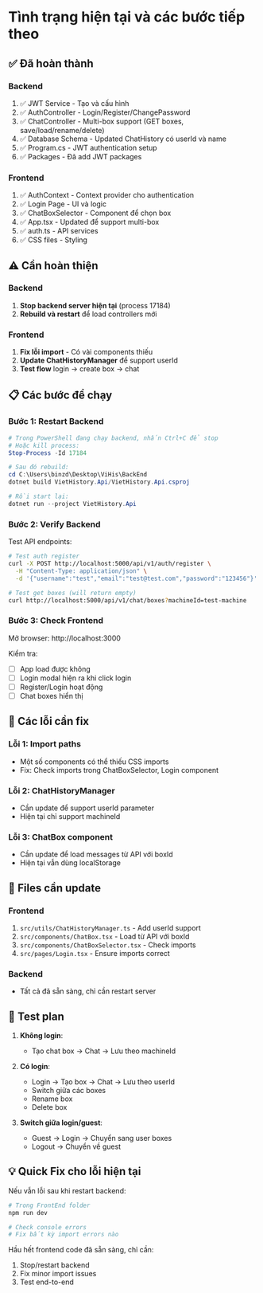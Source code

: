 # Tình trạng hiện tại và các bước tiếp theo

## ✅ Đã hoàn thành

### Backend
1. ✅ JWT Service - Tạo và cấu hình
2. ✅ AuthController - Login/Register/ChangePassword
3. ✅ ChatController - Multi-box support (GET boxes, save/load/rename/delete)
4. ✅ Database Schema - Updated ChatHistory có userId và name
5. ✅ Program.cs - JWT authentication setup
6. ✅ Packages - Đã add JWT packages

### Frontend  
1. ✅ AuthContext - Context provider cho authentication
2. ✅ Login Page - UI và logic
3. ✅ ChatBoxSelector - Component để chọn box
4. ✅ App.tsx - Updated để support multi-box
5. ✅ auth.ts - API services
6. ✅ CSS files - Styling

## ⚠️ Cần hoàn thiện

### Backend
1. **Stop backend server hiện tại** (process 17184)
2. **Rebuild và restart** để load controllers mới

### Frontend
1. **Fix lỗi import** - Có vài components thiếu
2. **Update ChatHistoryManager** để support userId
3. **Test flow** login → create box → chat

## 📋 Các bước để chạy

### Bước 1: Restart Backend

```powershell
# Trong PowerShell đang chạy backend, nhấn Ctrl+C để stop
# Hoặc kill process:
Stop-Process -Id 17184

# Sau đó rebuild:
cd C:\Users\binzd\Desktop\ViHis\BackEnd
dotnet build VietHistory.Api/VietHistory.Api.csproj

# Rồi start lại:
dotnet run --project VietHistory.Api
```

### Bước 2: Verify Backend

Test API endpoints:
```bash
# Test auth register
curl -X POST http://localhost:5000/api/v1/auth/register \
  -H "Content-Type: application/json" \
  -d '{"username":"test","email":"test@test.com","password":"123456"}'

# Test get boxes (will return empty)
curl http://localhost:5000/api/v1/chat/boxes?machineId=test-machine
```

### Bước 3: Check Frontend

Mở browser: http://localhost:3000

Kiểm tra:
- [ ] App load được không
- [ ] Login modal hiện ra khi click login
- [ ] Register/Login hoạt động
- [ ] Chat boxes hiển thị

## 🐛 Các lỗi cần fix

### Lỗi 1: Import paths
- Một số components có thể thiếu CSS imports
- Fix: Check imports trong ChatBoxSelector, Login component

### Lỗi 2: ChatHistoryManager
- Cần update để support userId parameter
- Hiện tại chỉ support machineId

### Lỗi 3: ChatBox component
- Cần update để load messages từ API với boxId
- Hiện tại vẫn dùng localStorage

## 📝 Files cần update

### Frontend
1. `src/utils/ChatHistoryManager.ts` - Add userId support
2. `src/components/ChatBox.tsx` - Load từ API với boxId
3. `src/components/ChatBoxSelector.tsx` - Check imports
4. `src/pages/Login.tsx` - Ensure imports correct

### Backend
- Tất cả đã sẵn sàng, chỉ cần restart server

## 🎯 Test plan

1. **Không login**:
   - Tạo chat box → Chat → Lưu theo machineId
   
2. **Có login**:
   - Login → Tạo box → Chat → Lưu theo userId
   - Switch giữa các boxes
   - Rename box
   - Delete box

3. **Switch giữa login/guest**:
   - Guest → Login → Chuyển sang user boxes
   - Logout → Chuyển về guest

## 💡 Quick Fix cho lỗi hiện tại

Nếu vẫn lỗi sau khi restart backend:

```bash
# Trong FrontEnd folder
npm run dev

# Check console errors
# Fix bất kỳ import errors nào
```

Hầu hết frontend code đã sẵn sàng, chỉ cần:
1. Stop/restart backend
2. Fix minor import issues
3. Test end-to-end



